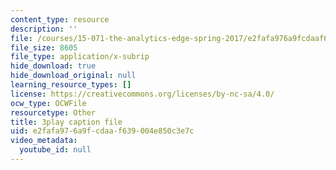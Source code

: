 ```yaml
---
content_type: resource
description: ''
file: /courses/15-071-the-analytics-edge-spring-2017/e2fafa976a9fcdaaf639004e850c3e7c_plpDQpjB044.srt
file_size: 8605
file_type: application/x-subrip
hide_download: true
hide_download_original: null
learning_resource_types: []
license: https://creativecommons.org/licenses/by-nc-sa/4.0/
ocw_type: OCWFile
resourcetype: Other
title: 3play caption file
uid: e2fafa97-6a9f-cdaa-f639-004e850c3e7c
video_metadata:
  youtube_id: null
---
```

